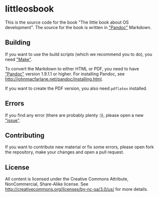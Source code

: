 # littleosbook

This is the source code for the book "The little book about OS development".
The source for the book is written in
["Pandoc"](http://johnmacfarlane.net/pandoc/) Markdown.

## Building
If you want to use the build scripts (which we recommend you to do), you need
["Make"](http://www.gnu.org/software/make/).

To convert the Markdown to either HTML or PDF, you need to have
["Pandoc"](http://johnmacfarlane.net/pandoc/) version 1.9.1.1 or higher. For
installing Pandoc, see <http://johnmacfarlane.net/pandoc/installing.html>.

If you want to create the PDF version, you also need `pdflatex` installed.

## Errors
If you find any error (there are probably plenty :)), please open a new
["issue"](https://github.com/littleosbook/littleosbook/issues).

## Contributing
If you want to contribute new material or fix some errors, please open fork the
repository, make your changes and open a pull request.

## License
All content is licensed under the Creative Commons Attribute, NonCommercial,
Share-Alike license. See <http://creativecommons.org/licenses/by-nc-sa/3.0/us/>
for more details.
